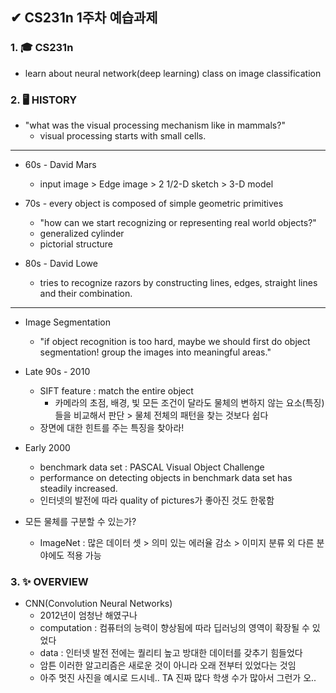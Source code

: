 ## ✔ CS231n 1주차 예습과제

### 1. 🎓 CS231n
* learn about neural network(deep learning) class on image classification

### 2. 🖥 HISTORY
* "what was the visual processing mechanism like in mammals?"
    * visual processing starts with small cells.

--- 

* 60s - David Mars
    * input image > Edge image > 2 1/2-D sketch > 3-D model

* 70s - every object is composed of simple geometric primitives
    * "how can we start recognizing or representing real world objects?"
    * generalized cylinder
    * pictorial structure

* 80s - David Lowe
    * tries to recognize razors by constructing lines, edges, straight lines and their combination.

--- 

* Image Segmentation
    * "if object recognition is too hard, maybe we should first do object segmentation! group the images into meaningful areas."
    
* Late 90s - 2010
    * SIFT feature : match the entire object
        * 카메라의 초점, 배경, 빛 모든 조건이 달라도 물체의 변하지 않는 요소(특징)들을 비교해서 판단 > 물체 전체의 패턴을 찾는 것보다 쉽다
    * 장면에 대한 힌트를 주는 특징을 찾아라!

* Early 2000
    * benchmark data set : PASCAL Visual Object Challenge
    * performance on detecting objects in benchmark data set has steadily increased.
    * 인터넷의 발전에 따라 quality of pictures가 좋아진 것도 한몫함

* 모든 물체를 구분할 수 있는가?
    * ImageNet : 많은 데이터 셋 > 의미 있는 에러율 감소 > 이미지 분류 외 다른 분야에도 적용 가능

### 3. ✨ OVERVIEW
* CNN(Convolution Neural Networks)
    * 2012년이 엄청난 해였구나
    * computation : 컴퓨터의 능력이 향상됨에 따라 딥러닝의 영역이 확장될 수 있었다
    * data : 인터넷 발전 전에는 퀄리티 높고 방대한 데이터를 갖추기 힘들었다
    * 암튼 이러한 알고리즘은 새로운 것이 아니라 오래 전부터 있었다는 것임
    * 아주 멋진 사진을 예시로 드시네.. TA 진짜 많다 학생 수가 많아서 그런가 오..